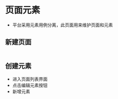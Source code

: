 # 页面元素
* 平台采用元素用例分离，此页面用来维护页面和元素
## 新建页面
<img :src="$withBase('/assets/web/page.png')" class="zoom">

## 创建元素
* 进入页面列表界面
* 点击编辑元素按钮
* 新增元素
<img :src="$withBase('/assets/web/元素截图.png')" class="zoom">